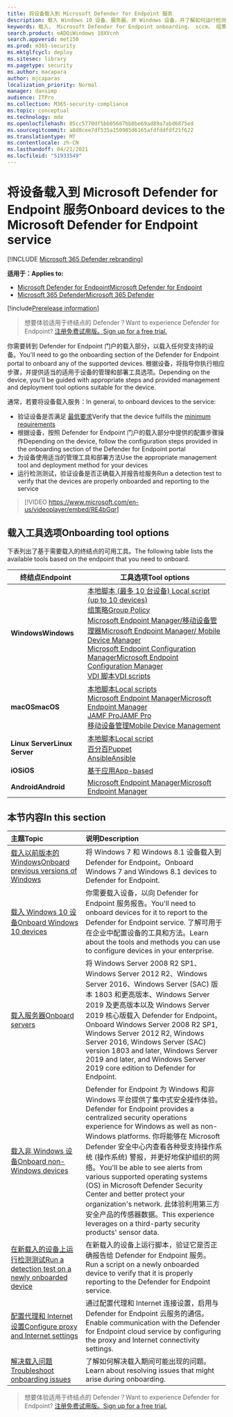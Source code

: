 ```yaml
---
title: 将设备载入到 Microsoft Defender for Endpoint 服务
description: 载入 Windows 10 设备、服务器、非 Windows 设备，并了解如何运行检测测试。
keywords: 载入， Microsoft Defender for Endpoint onboarding， sccm， 组策略， mdm， 本地脚本， 检测测试
search.product: eADQiWindows 10XVcnh
search.appverid: met150
ms.prod: m365-security
ms.mktglfcycl: deploy
ms.sitesec: library
ms.pagetype: security
ms.author: macapara
author: mjcaparas
localization_priority: Normal
manager: dansimp
audience: ITPro
ms.collection: M365-security-compliance
ms.topic: conceptual
ms.technology: mde
ms.openlocfilehash: 05cc5770df5bb05687bb8be69ad89a7abd6875ed
ms.sourcegitcommit: a8d8cee7df535a150985d6165afdfddfdf21f622
ms.translationtype: MT
ms.contentlocale: zh-CN
ms.lasthandoff: 04/21/2021
ms.locfileid: "51933549"
---
```

# <a name="onboard-devices-to-the-microsoft-defender-for-endpoint-service"></a><span data-ttu-id="db71f-104">将设备载入到 Microsoft Defender for Endpoint 服务</span><span class="sxs-lookup"><span data-stu-id="db71f-104">Onboard devices to the Microsoft Defender for Endpoint service</span></span>

[!INCLUDE [Microsoft 365 Defender rebranding](../../includes/microsoft-defender.md)]

<span data-ttu-id="db71f-105">**适用于：**</span><span class="sxs-lookup"><span data-stu-id="db71f-105">**Applies to:**</span></span>
- [<span data-ttu-id="db71f-106">Microsoft Defender for Endpoint</span><span class="sxs-lookup"><span data-stu-id="db71f-106">Microsoft Defender for Endpoint</span></span>](https://go.microsoft.com/fwlink/p/?linkid=2154037)
- [<span data-ttu-id="db71f-107">Microsoft 365 Defender</span><span class="sxs-lookup"><span data-stu-id="db71f-107">Microsoft 365 Defender</span></span>](https://go.microsoft.com/fwlink/?linkid=2118804)

[!include[Prerelease information](../../includes/prerelease.md)]

><span data-ttu-id="db71f-108">想要体验适用于终结点的 Defender？</span><span class="sxs-lookup"><span data-stu-id="db71f-108">Want to experience Defender for Endpoint?</span></span> [<span data-ttu-id="db71f-109">注册免费试用版。</span><span class="sxs-lookup"><span data-stu-id="db71f-109">Sign up for a free trial.</span></span>](https://www.microsoft.com/microsoft-365/windows/microsoft-defender-atp?ocid=docs-wdatp-onboardconfigure-abovefoldlink)

<span data-ttu-id="db71f-110">你需要转到 Defender for Endpoint 门户的载入部分，以载入任何受支持的设备。</span><span class="sxs-lookup"><span data-stu-id="db71f-110">You'll need to go the onboarding section of the Defender for Endpoint portal to onboard any of the supported devices.</span></span> <span data-ttu-id="db71f-111">根据设备，将指导你执行相应步骤，并提供适当的适用于设备的管理和部署工具选项。</span><span class="sxs-lookup"><span data-stu-id="db71f-111">Depending on the device, you'll be guided with appropriate steps and provided management and deployment tool options suitable for the device.</span></span> 

<span data-ttu-id="db71f-112">通常，若要将设备载入服务：</span><span class="sxs-lookup"><span data-stu-id="db71f-112">In general, to onboard devices to the service:</span></span>

- <span data-ttu-id="db71f-113">验证设备是否满足 [最低要求](minimum-requirements.md)</span><span class="sxs-lookup"><span data-stu-id="db71f-113">Verify that the device fulfills the [minimum requirements](minimum-requirements.md)</span></span>
- <span data-ttu-id="db71f-114">根据设备，按照 Defender for Endpoint 门户的载入部分中提供的配置步骤操作</span><span class="sxs-lookup"><span data-stu-id="db71f-114">Depending on the device, follow the configuration steps provided in the onboarding section of the Defender for Endpoint portal</span></span>
- <span data-ttu-id="db71f-115">为设备使用适当的管理工具和部署方法</span><span class="sxs-lookup"><span data-stu-id="db71f-115">Use the appropriate management tool and deployment method for your devices</span></span>
- <span data-ttu-id="db71f-116">运行检测测试，验证设备是否正确载入并报告给服务</span><span class="sxs-lookup"><span data-stu-id="db71f-116">Run a detection test to verify that the devices are properly onboarded and reporting to the service</span></span>

>[!VIDEO https://www.microsoft.com/en-us/videoplayer/embed/RE4bGqr]

## <a name="onboarding-tool-options"></a><span data-ttu-id="db71f-117">载入工具选项</span><span class="sxs-lookup"><span data-stu-id="db71f-117">Onboarding tool options</span></span>
<span data-ttu-id="db71f-118">下表列出了基于需要载入的终结点的可用工具。</span><span class="sxs-lookup"><span data-stu-id="db71f-118">The following table lists the available tools based on the endpoint that you need to onboard.</span></span>

| <span data-ttu-id="db71f-119">终结点</span><span class="sxs-lookup"><span data-stu-id="db71f-119">Endpoint</span></span>     | <span data-ttu-id="db71f-120">工具选项</span><span class="sxs-lookup"><span data-stu-id="db71f-120">Tool options</span></span>                       |
|--------------|------------------------------------------|
| <span data-ttu-id="db71f-121">**Windows**</span><span class="sxs-lookup"><span data-stu-id="db71f-121">**Windows**</span></span>  |  [<span data-ttu-id="db71f-122">本地脚本 (最多 10 台设备) </span><span class="sxs-lookup"><span data-stu-id="db71f-122">Local script (up to 10 devices)</span></span>](configure-endpoints-script.md) <br>  [<span data-ttu-id="db71f-123">组策略</span><span class="sxs-lookup"><span data-stu-id="db71f-123">Group Policy</span></span>](configure-endpoints-gp.md) <br>  [<span data-ttu-id="db71f-124">Microsoft Endpoint Manager/移动设备管理器</span><span class="sxs-lookup"><span data-stu-id="db71f-124">Microsoft Endpoint Manager/ Mobile Device Manager</span></span>](configure-endpoints-mdm.md) <br>   [<span data-ttu-id="db71f-125">Microsoft Endpoint Configuration Manager</span><span class="sxs-lookup"><span data-stu-id="db71f-125">Microsoft Endpoint Configuration Manager</span></span>](configure-endpoints-sccm.md) <br> [<span data-ttu-id="db71f-126">VDI 脚本</span><span class="sxs-lookup"><span data-stu-id="db71f-126">VDI scripts</span></span>](configure-endpoints-vdi.md)   |
| <span data-ttu-id="db71f-127">**macOS**</span><span class="sxs-lookup"><span data-stu-id="db71f-127">**macOS**</span></span>    | [<span data-ttu-id="db71f-128">本地脚本</span><span class="sxs-lookup"><span data-stu-id="db71f-128">Local scripts</span></span>](mac-install-manually.md) <br> [<span data-ttu-id="db71f-129">Microsoft Endpoint Manager</span><span class="sxs-lookup"><span data-stu-id="db71f-129">Microsoft Endpoint Manager</span></span>](mac-install-with-intune.md) <br> [<span data-ttu-id="db71f-130">JAMF Pro</span><span class="sxs-lookup"><span data-stu-id="db71f-130">JAMF Pro</span></span>](mac-install-with-jamf.md) <br> [<span data-ttu-id="db71f-131">移动设备管理</span><span class="sxs-lookup"><span data-stu-id="db71f-131">Mobile Device Management</span></span>](mac-install-with-other-mdm.md) |
| <span data-ttu-id="db71f-132">**Linux Server**</span><span class="sxs-lookup"><span data-stu-id="db71f-132">**Linux Server**</span></span> | [<span data-ttu-id="db71f-133">本地脚本</span><span class="sxs-lookup"><span data-stu-id="db71f-133">Local script</span></span>](linux-install-manually.md) <br> [<span data-ttu-id="db71f-134">百分百</span><span class="sxs-lookup"><span data-stu-id="db71f-134">Puppet</span></span>](linux-install-with-puppet.md) <br> [<span data-ttu-id="db71f-135">Ansible</span><span class="sxs-lookup"><span data-stu-id="db71f-135">Ansible</span></span>](linux-install-with-ansible.md)|
| <span data-ttu-id="db71f-136">**iOS**</span><span class="sxs-lookup"><span data-stu-id="db71f-136">**iOS**</span></span>      | [<span data-ttu-id="db71f-137">基于应用</span><span class="sxs-lookup"><span data-stu-id="db71f-137">App-based</span></span>](ios-install.md)                                |
| <span data-ttu-id="db71f-138">**Android**</span><span class="sxs-lookup"><span data-stu-id="db71f-138">**Android**</span></span>  | [<span data-ttu-id="db71f-139">Microsoft Endpoint Manager</span><span class="sxs-lookup"><span data-stu-id="db71f-139">Microsoft Endpoint Manager</span></span>](android-intune.md)               | 




## <a name="in-this-section"></a><span data-ttu-id="db71f-140">本节内容</span><span class="sxs-lookup"><span data-stu-id="db71f-140">In this section</span></span>
<span data-ttu-id="db71f-141">主题</span><span class="sxs-lookup"><span data-stu-id="db71f-141">Topic</span></span> | <span data-ttu-id="db71f-142">说明</span><span class="sxs-lookup"><span data-stu-id="db71f-142">Description</span></span>
:---|:---
[<span data-ttu-id="db71f-143">载入以前版本的 Windows</span><span class="sxs-lookup"><span data-stu-id="db71f-143">Onboard previous versions of Windows</span></span>](onboard-downlevel.md)| <span data-ttu-id="db71f-144">将 Windows 7 和 Windows 8.1 设备载入到 Defender for Endpoint。</span><span class="sxs-lookup"><span data-stu-id="db71f-144">Onboard Windows 7 and Windows 8.1 devices to Defender for Endpoint.</span></span> 
[<span data-ttu-id="db71f-145">载入 Windows 10 设备</span><span class="sxs-lookup"><span data-stu-id="db71f-145">Onboard Windows 10 devices</span></span>](configure-endpoints.md) | <span data-ttu-id="db71f-146">你需要载入设备，以向 Defender for Endpoint 服务报告。</span><span class="sxs-lookup"><span data-stu-id="db71f-146">You'll need to onboard devices for it to report to the Defender for Endpoint service.</span></span> <span data-ttu-id="db71f-147">了解可用于在企业中配置设备的工具和方法。</span><span class="sxs-lookup"><span data-stu-id="db71f-147">Learn about the tools and methods you can use to configure devices in your enterprise.</span></span>
[<span data-ttu-id="db71f-148">载入服务器</span><span class="sxs-lookup"><span data-stu-id="db71f-148">Onboard servers</span></span>](configure-server-endpoints.md) |  <span data-ttu-id="db71f-149">将 Windows Server 2008 R2 SP1、Windows Server 2012 R2、Windows Server 2016、Windows Server (SAC) 版本 1803 和更高版本、Windows Server 2019 及更高版本以及 Windows Server 2019 核心版载入 Defender for Endpoint。</span><span class="sxs-lookup"><span data-stu-id="db71f-149">Onboard Windows Server 2008 R2 SP1, Windows Server 2012 R2, Windows Server 2016, Windows Server (SAC) version 1803 and later, Windows Server 2019 and later, and Windows Server 2019 core edition to Defender for Endpoint.</span></span>
[<span data-ttu-id="db71f-150">载入非 Windows 设备</span><span class="sxs-lookup"><span data-stu-id="db71f-150">Onboard non-Windows devices</span></span>](configure-endpoints-non-windows.md) | <span data-ttu-id="db71f-151">Defender for Endpoint 为 Windows 和非 Windows 平台提供了集中式安全操作体验。</span><span class="sxs-lookup"><span data-stu-id="db71f-151">Defender for Endpoint provides a centralized security operations experience for Windows as well as non-Windows platforms.</span></span> <span data-ttu-id="db71f-152">你将能够在 Microsoft Defender 安全中心内查看各种受支持操作系统 (操作系统) 警报，并更好地保护组织的网络。</span><span class="sxs-lookup"><span data-stu-id="db71f-152">You'll be able to see alerts from various supported operating systems (OS) in Microsoft Defender Security Center and better protect your organization's network.</span></span> <span data-ttu-id="db71f-153">此体验利用第三方安全产品的传感器数据。</span><span class="sxs-lookup"><span data-stu-id="db71f-153">This experience leverages on a third-party security products' sensor data.</span></span> 
[<span data-ttu-id="db71f-154">在新载入的设备上运行检测测试</span><span class="sxs-lookup"><span data-stu-id="db71f-154">Run a detection test on a newly onboarded device</span></span>](run-detection-test.md) | <span data-ttu-id="db71f-155">在新载入的设备上运行脚本，验证它是否正确报告给 Defender for Endpoint 服务。</span><span class="sxs-lookup"><span data-stu-id="db71f-155">Run a script on a newly onboarded device to verify that it is properly reporting to the Defender for Endpoint service.</span></span>
[<span data-ttu-id="db71f-156">配置代理和 Internet 设置</span><span class="sxs-lookup"><span data-stu-id="db71f-156">Configure proxy and Internet settings</span></span>](configure-proxy-internet.md)| <span data-ttu-id="db71f-157">通过配置代理和 Internet 连接设置，启用与 Defender for Endpoint 云服务的通信。</span><span class="sxs-lookup"><span data-stu-id="db71f-157">Enable communication with the Defender for Endpoint cloud service by configuring the proxy and Internet connectivity settings.</span></span>
[<span data-ttu-id="db71f-158">解决载入问题</span><span class="sxs-lookup"><span data-stu-id="db71f-158">Troubleshoot onboarding issues</span></span>](troubleshoot-onboarding.md) | <span data-ttu-id="db71f-159">了解如何解决载入期间可能出现的问题。</span><span class="sxs-lookup"><span data-stu-id="db71f-159">Learn about resolving issues that might arise during onboarding.</span></span>

><span data-ttu-id="db71f-160">想要体验适用于终结点的 Defender？</span><span class="sxs-lookup"><span data-stu-id="db71f-160">Want to experience Defender for Endpoint?</span></span> [<span data-ttu-id="db71f-161">注册免费试用版。</span><span class="sxs-lookup"><span data-stu-id="db71f-161">Sign up for a free trial.</span></span>](https://www.microsoft.com/microsoft-365/windows/microsoft-defender-atp?ocid=docs-wdatp-onboardconfigure-belowfoldlink)
